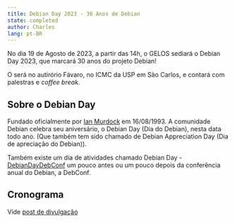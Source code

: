 ```yaml
---
title: Debian Day 2023 - 30 Anos de Debian
state: completed
author: Charles
lang: pt-BR
---
```


No dia 19 de Agosto de 2023, a partir das 14h, o GELOS sediará o Debian Day 2023, que marcará 30 anos do projeto Debian!

O será no autirório Fávaro, no ICMC da USP em São Carlos, e contará com palestras e *coffee break*.

## Sobre o Debian Day

Fundado oficialmente por [Ian Murdock](https://pt.wikipedia.org/wiki/Ian_Murdock) em 16/08/1993. A comunidade Debian celebra seu aniversário, o Debian Day (Dia do Debian), nesta data todo ano. (Que também tem sido chamado de Debian Appreciation Day (Dia de apreciação do Debian)).

Também existe um dia de atividades chamado Debian Day - [DebianDayDebConf](https://wiki.debian.org/DebianDayDebConf) um pouco antes ou um pouco depois da conferência anual do Debian, a DebConf.

## Cronograma

Vide [post de divulgação](/2023/08/02/debian-day.html#cronograma)
